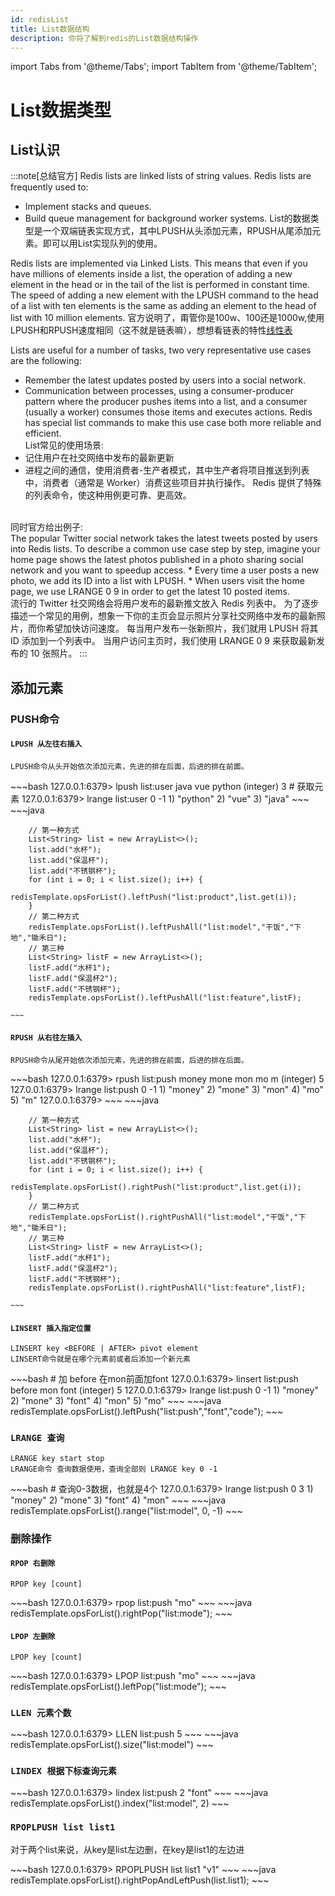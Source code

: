 ```yaml
---
id: redisList
title: List数据结构
description: 你将了解到redis的List数据结构操作
---
```


import Tabs from '@theme/Tabs';
import TabItem from '@theme/TabItem';

# List数据类型

## List认识

:::note[总结官方]
Redis lists are linked lists of string values. Redis lists are frequently used to:
* Implement stacks and queues.
* Build queue management for background worker systems.
List的数据类型是一个双端链表实现方式，其中LPUSH从头添加元素，RPUSH从尾添加元素。即可以用List实现队列的使用。

Redis lists are implemented via Linked Lists. This means that even if you have millions of elements inside a list, the operation of adding a new element in the head or in the tail of the list is performed in constant time. The speed of adding a new element with the LPUSH command to the head of a list with ten elements is the same as adding an element to the head of list with 10 million elements.
官方说明了，甭管你是100w、100还是1000w,使用LPUSH和RPUSH速度相同（这不就是链表嘛），想想看链表的特性[线性表](../../DataStructuresAlgorithms/数据结构/线性结构/线性表.md)<br/>

Lists are useful for a number of tasks, two very representative use cases are the following:
* Remember the latest updates posted by users into a social network.
* Communication between processes, using a consumer-producer pattern where the producer pushes items into a list, and a consumer (usually a worker) consumes those items and executes actions. Redis has special list commands to make this use case both more reliable and efficient.<br/>
List常见的使用场景: 
* 记住用户在社交网络中发布的最新更新
* 进程之间的通信，使用消费者-生产者模式，其中生产者将项目推送到列表中，消费者（通常是 Worker）消费这些项目并执行操作。 Redis 提供了特殊的列表命令，使这种用例更可靠、更高效。
<br/>
同时官方给出例子:<br/>
The popular Twitter social network takes the latest tweets posted by users into Redis lists.
To describe a common use case step by step, imagine your home page shows the latest photos published in a photo sharing social network and you want to speedup access.
* Every time a user posts a new photo, we add its ID into a list with LPUSH.
* When users visit the home page, we use LRANGE 0 9 in order to get the latest 10 posted items.
<br/>
流行的 Twitter 社交网络会将用户发布的最新推文放入 Redis 列表中。 为了逐步描述一个常见的用例，想象一下你的主页会显示照片分享社交网络中发布的最新照片，而你希望加快访问速度。 每当用户发布一张新照片，我们就用 LPUSH 将其 ID 添加到一个列表中。 当用户访问主页时，我们使用 LRANGE 0 9 来获取最新发布的 10 张照片。
:::

## 添加元素

### PUSH命令

#### `LPUSH 从左往右插入`
~~~
LPUSH命令从头开始依次添加元素，先进的排在后面，后进的排在前面。
~~~
<Tabs>

  <TabItem value="Redis Command" label="Redis Command" default>
   ~~~bash
    127.0.0.1:6379> lpush list:user java vue python
    (integer) 3
    # 获取元素
    127.0.0.1:6379> lrange list:user 0 -1
    1) "python"
    2) "vue"
    3) "java"
   ~~~
  </TabItem>

  <TabItem value="Java" label="Java">
    ~~~java

        // 第一种方式
        List<String> list = new ArrayList<>();
        list.add("水杯");
        list.add("保温杯");
        list.add("不锈钢杯");
        for (int i = 0; i < list.size(); i++) {
            redisTemplate.opsForList().leftPush("list:product",list.get(i));
        }   
        // 第二种方式
        redisTemplate.opsForList().leftPushAll("list:model","干饭","下地","锄禾日");
        // 第三种
        List<String> listF = new ArrayList<>();
        listF.add("水杯1");
        listF.add("保温杯2");
        listF.add("不锈钢杯");
        redisTemplate.opsForList().leftPushAll("list:feature",listF);

    ~~~
  </TabItem>

</Tabs>

#### `RPUSH 从右往左插入`

~~~
RPUSH命令从尾开始依次添加元素，先进的排在前面，后进的排在后面。
~~~

<Tabs>

  <TabItem value="Redis Command" label="Redis Command" default>
   ~~~bash
    127.0.0.1:6379> rpush list:push money mone mon mo m
    (integer) 5
    127.0.0.1:6379> lrange list:push 0 -1
    1) "money"
    2) "mone"
    3) "mon"
    4) "mo"
    5) "m"
    127.0.0.1:6379>
   ~~~
  </TabItem>

  <TabItem value="Java" label="Java">
    ~~~java

        // 第一种方式
        List<String> list = new ArrayList<>();
        list.add("水杯");
        list.add("保温杯");
        list.add("不锈钢杯");
        for (int i = 0; i < list.size(); i++) {
            redisTemplate.opsForList().rightPush("list:product",list.get(i));
        }   
        // 第二种方式
        redisTemplate.opsForList().rightPushAll("list:model","干饭","下地","锄禾日");
        // 第三种
        List<String> listF = new ArrayList<>();
        listF.add("水杯1");
        listF.add("保温杯2");
        listF.add("不锈钢杯");
        redisTemplate.opsForList().rightPushAll("list:feature",listF);

    ~~~
  </TabItem>

</Tabs>

#### `LINSERT 插入指定位置`
~~~
LINSERT key <BEFORE | AFTER> pivot element
LINSERT命令就是在哪个元素前或者后添加一个新元素
~~~

<Tabs>

  <TabItem value="Redis Command" label="Redis Command" default>
   ~~~bash
    # 加 before 在mon前面加font
    127.0.0.1:6379> linsert list:push before mon font
    (integer) 5
    127.0.0.1:6379> lrange list:push 0 -1
    1) "money"
    2) "mone"
    3) "font"
    4) "mon"
    5) "mo"
   ~~~
  </TabItem>

  <TabItem value="Java" label="Java">
    ~~~java
    redisTemplate.opsForList().leftPush("list:push","font","code");
    ~~~
  </TabItem>

</Tabs>

### `LRANGE 查询`
~~~
LRANGE key start stop
LRANGE命令 查询数据使用，查询全部则 LRANGE key 0 -1
~~~

<Tabs>

  <TabItem value="Redis Command" label="Redis Command" default>
   ~~~bash
    # 查询0-3数据，也就是4个
    127.0.0.1:6379> lrange list:push 0 3
    1) "money"
    2) "mone"
    3) "font"
    4) "mon"
   ~~~
  </TabItem>

  <TabItem value="Java" label="Java">
    ~~~java
    redisTemplate.opsForList().range("list:model", 0, -1)
    ~~~
  </TabItem>

</Tabs>


### 删除操作

#### `RPOP 右删除`
~~~
RPOP key [count]
~~~
<Tabs>
  <TabItem value="Redis Command" label="Redis Command" default>
   ~~~bash
    127.0.0.1:6379> rpop list:push
    "mo"
   ~~~
  </TabItem>
  <TabItem value="Java" label="Java">
    ~~~java
    redisTemplate.opsForList().rightPop("list:mode");
    ~~~
  </TabItem>
</Tabs>

#### `LPOP 左删除`
~~~
LPOP key [count]
~~~
<Tabs>
  <TabItem value="Redis Command" label="Redis Command" default>
   ~~~bash
    127.0.0.1:6379> LPOP list:push
    "mo"
   ~~~
  </TabItem>
  <TabItem value="Java" label="Java">
    ~~~java
    redisTemplate.opsForList().leftPop("list:mode");
    ~~~
  </TabItem>
</Tabs>


### `LLEN 元素个数`
<Tabs>
  <TabItem value="Redis Command" label="Redis Command" default>
   ~~~bash
    127.0.0.1:6379> LLEN list:push
    5
   ~~~
  </TabItem>
  <TabItem value="Java" label="Java">
    ~~~java
    redisTemplate.opsForList().size("list:model")
    ~~~
  </TabItem>
</Tabs>

### `LINDEX 根据下标查询元素`
<Tabs>
  <TabItem value="Redis Command" label="Redis Command" default>
   ~~~bash
    127.0.0.1:6379> lindex list:push 2
    "font"
   ~~~
  </TabItem>
  <TabItem value="Java" label="Java">
    ~~~java
    redisTemplate.opsForList().index("list:model", 2)
    ~~~
  </TabItem>
</Tabs>


### `RPOPLPUSH list list1`
对于两个list来说，从key是list左边删，在key是list1的左边进

<Tabs>
  <TabItem value="Redis Command" label="Redis Command" default>
   ~~~bash
    127.0.0.1:6379> RPOPLPUSH list list1
    "v1"
   ~~~
  </TabItem>
  <TabItem value="Java" label="Java">
    ~~~java
    redisTemplate.opsForList().rightPopAndLeftPush(list.list1);
    ~~~
  </TabItem>
</Tabs>

